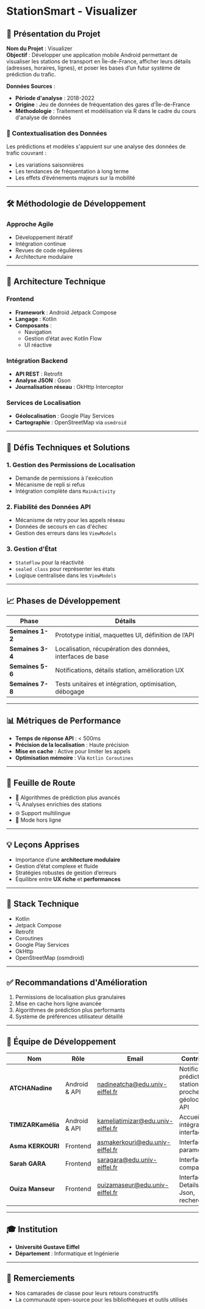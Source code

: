 # StationSmart - Visualizer

## 📱 Présentation du Projet

**Nom du Projet** : Visualizer  
**Objectif** : Développer une application mobile Android permettant de visualiser les stations de transport en Île-de-France, afficher leurs détails (adresses, horaires, lignes), et poser les bases d’un futur système de prédiction du trafic.

**Données Sources** :  
- **Période d'analyse** : 2018-2022  
- **Origine** : Jeu de données de fréquentation des gares d'Île-de-France  
- **Méthodologie** : Traitement et modélisation via R dans le cadre du cours d'analyse de données

### 🧠 Contextualisation des Données
Les prédictions et modèles s'appuient sur une analyse des données de trafic couvrant :
- Les variations saisonnières
- Les tendances de fréquentation à long terme
- Les effets d’événements majeurs sur la mobilité

---

## 🛠️ Méthodologie de Développement

### Approche Agile
- Développement itératif
- Intégration continue
- Revues de code régulières
- Architecture modulaire

---

## 🧱 Architecture Technique

### Frontend
- **Framework** : Android Jetpack Compose
- **Langage** : Kotlin
- **Composants** :
  - Navigation
  - Gestion d’état avec Kotlin Flow
  - UI réactive

### Intégration Backend
- **API REST** : Retrofit
- **Analyse JSON** : Gson
- **Journalisation réseau** : OkHttp Interceptor

### Services de Localisation
- **Géolocalisation** : Google Play Services
- **Cartographie** : OpenStreetMap via `osmdroid`

---

## 🚧 Défis Techniques et Solutions

### 1. Gestion des Permissions de Localisation
- Demande de permissions à l'exécution
- Mécanisme de repli si refus
- Intégration complète dans `MainActivity`

### 2. Fiabilité des Données API
- Mécanisme de retry pour les appels réseau
- Données de secours en cas d'échec
- Gestion des erreurs dans les `ViewModels`

### 3. Gestion d'État
- `StateFlow` pour la réactivité
- `sealed class` pour représenter les états
- Logique centralisée dans les `ViewModels`

---

## 📈 Phases de Développement

| Phase | Détails |
|-------|---------|
| **Semaines 1-2** | Prototype initial, maquettes UI, définition de l’API |
| **Semaines 3-4** | Localisation, récupération des données, interfaces de base |
| **Semaines 5-6** | Notifications, détails station, amélioration UX |
| **Semaines 7-8** | Tests unitaires et intégration, optimisation, débogage |

---

## 📊 Métriques de Performance

- **Temps de réponse API** : < 500ms
- **Précision de la localisation** : Haute précision
- **Mise en cache** : Active pour limiter les appels
- **Optimisation mémoire** : Via `Kotlin Coroutines`

---

## 🔮 Feuille de Route

- 🔁 Algorithmes de prédiction plus avancés
- 🔍 Analyses enrichies des stations
- 🌐 Support multilingue
- 📴 Mode hors ligne

---

## 💡 Leçons Apprises

- Importance d’une **architecture modulaire**
- Gestion d’état complexe et fluide
- Stratégies robustes de gestion d’erreurs
- Équilibre entre **UX riche** et **performances**

---

## 🧰 Stack Technique

- Kotlin
- Jetpack Compose
- Retrofit
- Coroutines
- Google Play Services
- OkHttp
- OpenStreetMap (osmdroid)

---

## ✅ Recommandations d'Amélioration

1. Permissions de localisation plus granulaires
2. Mise en cache hors ligne avancée
3. Algorithmes de prédiction plus performants
4. Système de préférences utilisateur détaillé

---

## 👥 Équipe de Développement

| Nom | Rôle | Email | Contributions |
|-----|------|-------|---------------|
| **ATCHANadine** | Android & API | nadineatcha@edu.univ-eiffel.fr | Notification, prédiction, stations proches, géolocalisation, API |
| **TIMIZARKamélia** | Android & API | kameliatimizar@edu.univ-eiffel.fr | Accueil, carte, intégration interfaces, API |
| **Asma KERKOURI** | Frontend | asmakerkouri@edu.univ-eiffel.fr | Interface paramètres |
| **Sarah GARA** | Frontend | saragara@edu.univ-eiffel.fr | Interface comparaison |
| **Ouiza Manseur** | Frontend | ouizamaseur@edu.univ-eiffel.fr | Interface Details, carte, Json, recherche |

---

## 🎓 Institution

- **Université Gustave Eiffel**  
- **Département** : Informatique et Ingénierie

---

## 🙏 Remerciements

- Nos camarades de classe pour leurs retours constructifs  
- La communauté open-source pour les bibliothèques et outils utilisés  
